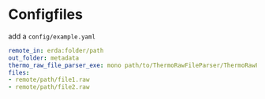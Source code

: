# Configfiles

add a `config/example.yaml`

```yaml
remote_in: erda:folder/path
out_folder: metadata
thermo_raw_file_parser_exe: mono path/to/ThermoRawFileParser/ThermoRawFileParser.exe
files:
- remote/path/file1.raw
- remote/path/file2.raw
```